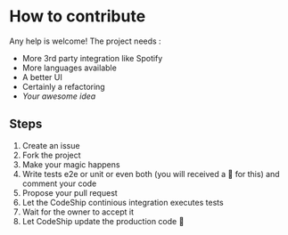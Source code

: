 # How to contribute
Any help is welcome! 
The project needs :
* More 3rd party integration like Spotify
* More languages available
* A better UI
* Certainly a refactoring 
* *Your awesome idea*

## Steps 
1. Create an issue 
2. Fork the project
3. Make your magic happens
4. Write tests e2e or unit or even both (you will received a :beer: for this) and comment your code
5. Propose your pull request
6. Let the CodeShip continious integration executes tests
7. Wait for the owner to accept it
8. Let CodeShip update the production code :dizzy:
